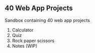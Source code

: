 ## 40 Web App Projects

Sandbox containing 40 web app projects

1. Calculator
2. Quiz
3. Rock paper scissors
4. Notes (WIP)
